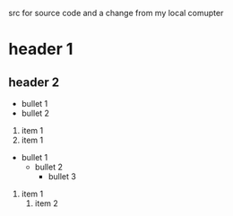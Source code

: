 src for source code and a change from my local comupter

# header 1
## header 2

 - bullet 1
 - bullet 2
 
 1. item 1
 1. item 1

 - bullet 1
     - bullet 2
         - bullet 3

1. item 1
    1. item 2
